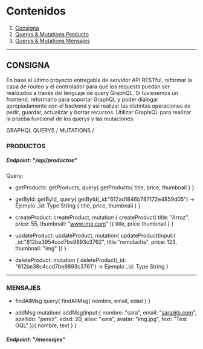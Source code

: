 # Contenidos
1. [Consigna](#consigna)
2. [Querys & Mutations Producto](#producto)
3. [Querys & Mutations Mensajes](#mensajes)
---
## CONSIGNA
<a name="consigna"></a>

En base al último proyecto entregable de servidor API RESTful, reformar la capa de routeo y el controlador para que los requests puedan ser realizados a través del lenguaje de query GraphQL. Si tuviesemos un frontend, reformarlo para soportar GraphQL y poder dialogar apropiadamente con el backend y así realizar las distintas operaciones de pedir, guardar, actualizar y borrar recursos.
Utilizar GraphiQL para realizar la prueba funcional de los querys y las mutaciones.

GRAPHQL QUERYS / MUTATIONS /

### PRODUCTOS
<a name="producto"></a>

##### Endpoint: "/api/productos"

Query:
- getProducts: getProducts,
query{
  getProducts{
    title,
    price,
    thumbnail
  }
}

- getById: getById,
query{
  getById(_id:"612ad1846b787172e4859d05") -> Ejemplo _id: Type String
  {
    title,
    price,
    thumbnail
  }
}

- createProduct: createProduct,
mutation {
  createProduct(
    title: "Arroz",
    price: 55,
    thumbnail: "www.img.com"
  ){
    title,
    price
    thumbnail
  }
}

- updateProduct: updateProduct,
mutation{
  updateProduct(input:{
    _id:"612be3954ccd7be9893c3762",
    title:"remolacha",
    price: 123,
    thumbnail: "img"
  })
}

- deleteProduct: 
mutation {
  deleteProduct(_id: "612be38c4ccd7be9893c3761") -> Ejemplo _id: Type String
}

---

### MENSAJES
<a name="mensajes"></a>

- findAllMsg
query{
  findAllMsg{
    nombre,
    email,
    edad
  }
}

- addMsg
mutation{
  addMsg(input:{
    nombre: "sara",
    email: "sara@b.com",
    apellido: "perez",
    edad: 20,
    alias: "sara",
    avatar: "img.jpg",
    text: "Test GQL"
  }){
    nombre,
    text
  }
}

##### Endpoint: "/mensajes"


